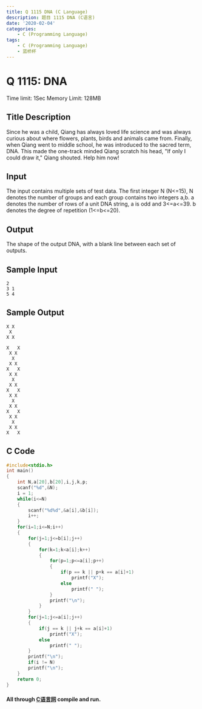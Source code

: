 ```yaml
---
title: Q 1115 DNA (C Language)
description: 题目 1115 DNA (C语言)
date: '2020-02-04'
categories:
    - C (Programming Language)
tags:
    - C (Programming Language)
    - 蓝桥杯
---
```


# Q 1115: DNA
Time limit: 1Sec Memory Limit: 128MB
## Title Description
Since he was a child, Qiang has always loved life science and was always curious about where flowers, plants, birds and animals came from. Finally, when Qiang went to middle school, he was introduced to the sacred term, DNA. This made the one-track minded Qiang scratch his head, "If only I could draw it," Qiang shouted. Help him now!
## Input
The input contains multiple sets of test data. The first integer N (N<=15), N denotes the number of groups and each group contains two integers a,b. a denotes the number of rows of a unit DNA string, a is odd and 3<=a<=39. b denotes the degree of repetition (1<=b<=20).
## Output
The shape of the output DNA, with a blank line between each set of outputs.
## Sample Input
```
2
3 1
5 4
```
## Sample Output
```
X X
 X
X X

X   X
 X X
  X
 X X
X   X
 X X
  X
 X X
X   X
 X X
  X
 X X
X   X
 X X
  X
 X X
X   X
```
## C Code
```c
#include<stdio.h>
int main()
{
    int N,a[20],b[20],i,j,k,p;
    scanf("%d",&N);
    i = 1;
    while(i<=N)
    {
        scanf("%d%d",&a[i],&b[i]);
        i++;
    }
    for(i=1;i<=N;i++)
    {
        for(j=1;j<=b[i];j++)
        {
            for(k=1;k<a[i];k++)
            {
                for(p=1;p<=a[i];p++)
                {
                    if(p == k || p+k == a[i]+1)
                        printf("X");
                    else
                        printf(" ");
                }
                printf("\n");                
            }
        }
        for(j=1;j<=a[i];j++)
        {
            if(j == k || j+k == a[i]+1)
                printf("X");
            else
                printf(" ");
        }
        printf("\n");
        if(i != N)
        printf("\n");
    }
    return 0;
}
```
#### All through [C语言网](https://www.dotcpp.com/) compile and run.